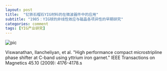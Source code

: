 ```yaml
---
layout: post
title:  "钇铁石榴石YIG材料的在微波器件中的应用"
subtitle: "1985：YIG球的非线性效应与磁晶各项异性的早期研究"
categories: comment
tags: [YIG产业研究]
---
```


![pic](https://www.rantecantennas.com/wp-content/uploads/2020/01/microwave-communication-1024x461.jpeg)


Viswanathan, Ilancheliyan, et al. "High performance compact microstripline phase shifter at C-band using yttrium iron garnet." IEEE Transactions on Magnetics 45.10 (2009): 4176-4178.s